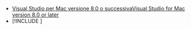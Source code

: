 * [<span data-ttu-id="97d02-101">Visual Studio per Mac versione 8.0 o successiva</span><span class="sxs-lookup"><span data-stu-id="97d02-101">Visual Studio for Mac version 8.0 or later</span></span>](https://visualstudio.microsoft.com/vs/mac/)
* [!INCLUDE [](~/includes/3.0-SDK.md)]
